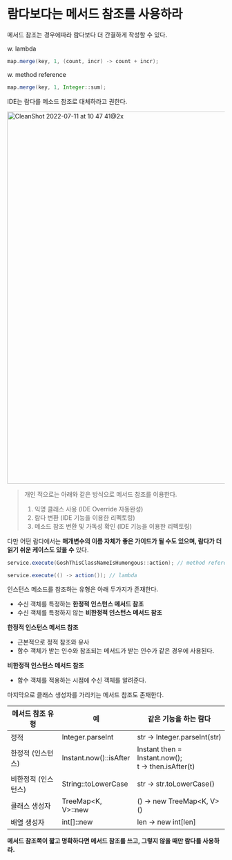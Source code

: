 # 람다보다는 메서드 참조를 사용하라



메서드 참조는 경우에따라 람다보다 더 간결하게 작성할 수 있다.



w. lambda

```java
map.merge(key, 1, (count, incr) -> count + incr);
```



w. method reference

```java
map.merge(key, 1, Integer::sum);
```





IDE는 람다를 메소드 참조로 대체하라고 권한다.

<img width="859" alt="CleanShot 2022-07-11 at 10 47 41@2x" src="https://user-images.githubusercontent.com/37217320/178173683-c27106ab-9867-457a-afde-cacdcbbaf7d7.png">

> 개인 적으로는 아래와 같은 방식으로 메서드 참조를 이용한다.
>
> 1. 익명 클래스 사용 (IDE Override 자동완성)
> 2. 람다 변환 (IDE 기능을 이용한 리펙토링)
> 3. 메소드 참조 변환 및 가독성 확인 (IDE 기능을 이용한 리펙토링)



다만 어떤 람다에서는 **매개변수의 이름 자체가 좋은 가이드가 될 수도 있으며, 람다가 더 읽기 쉬운 케이스도 있을 수** 있다.

```java
service.execute(GoshThisClassNameIsHumongous::action); // method reference

service.execute(() -> action()); // lambda
```





인스턴스 메소드를 참조하는 유형은 아래 두가지가 존재한다.

- 수신 객체를 특정하는 **한정적 인스턴스 메서드 참조**
- 수신 객체를 특정하지 않는 **비한정적 인스턴스 메서드 참조**



**한정적 인스턴스 메서드 참조**

- 근본적으로 정적 참조와 유사
- 함수 객체가 받는 인수와 참조되는 메서드가 받는 인수가 같은 경우에 사용된다.



**비한정적 인스턴스 메서드 참조**

- 함수 객체를 적용하는 시점에 수신 객체를 알려준다.



마지막으로 클래스 생성자를 가리키는 메서드 참조도 존재한다.





| 메서드 참조 유형    | 예                     | 같은 기능을 하는 람다                                   |
| ------------------- | ---------------------- | ------------------------------------------------------- |
| 정적                | Integer.parseInt       | str -> Integer.parseInt(str)                            |
| 한정적 (인스턴스)   | Instant.now()::isAfter | Instant then = Instant.now();<br />t -> then.isAfter(t) |
| 비한정적 (인스턴스) | String::toLowerCase    | str -> str.toLowerCase()                                |
| 클래스 생성자       | TreeMap<K, V>::new     | () -> new TreeMap<K, V>()                               |
| 배열 생성자         | int[]::new             | len -> new int[len]                                     |



**메서드 참조쪽이 짧고 명확하다면 메서드 참조를 쓰고, 그렇지 않을 때만 람다를 사용하라.**